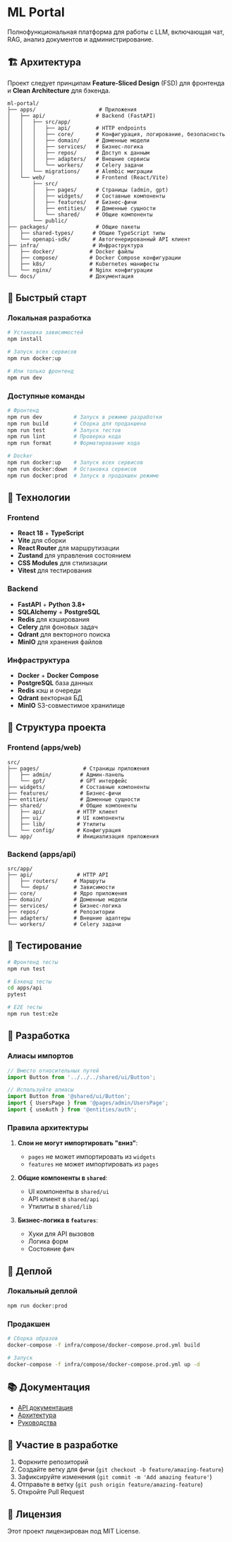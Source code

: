 # ML Portal

Полнофункциональная платформа для работы с LLM, включающая чат, RAG, анализ документов и администрирование.

## 🏗️ Архитектура

Проект следует принципам **Feature-Sliced Design** (FSD) для фронтенда и **Clean Architecture** для бэкенда.

```
ml-portal/
├── apps/                    # Приложения
│   ├── api/                # Backend (FastAPI)
│   │   ├── src/app/
│   │   │   ├── api/        # HTTP endpoints
│   │   │   ├── core/       # Конфигурация, логирование, безопасность
│   │   │   ├── domain/     # Доменные модели
│   │   │   ├── services/   # Бизнес-логика
│   │   │   ├── repos/      # Доступ к данным
│   │   │   ├── adapters/   # Внешние сервисы
│   │   │   └── workers/    # Celery задачи
│   │   └── migrations/     # Alembic миграции
│   └── web/                # Frontend (React/Vite)
│       ├── src/
│       │   ├── pages/      # Страницы (admin, gpt)
│       │   ├── widgets/    # Составные компоненты
│       │   ├── features/   # Бизнес-фичи
│       │   ├── entities/   # Доменные сущности
│       │   └── shared/     # Общие компоненты
│       └── public/
├── packages/               # Общие пакеты
│   ├── shared-types/      # Общие TypeScript типы
│   └── openapi-sdk/       # Автогенерированный API клиент
├── infra/                 # Инфраструктура
│   ├── docker/           # Docker файлы
│   ├── compose/          # Docker Compose конфигурации
│   ├── k8s/              # Kubernetes манифесты
│   └── nginx/            # Nginx конфигурации
└── docs/                 # Документация
```

## 🚀 Быстрый старт

### Локальная разработка

```bash
# Установка зависимостей
npm install

# Запуск всех сервисов
npm run docker:up

# Или только фронтенд
npm run dev
```

### Доступные команды

```bash
# Фронтенд
npm run dev          # Запуск в режиме разработки
npm run build        # Сборка для продакшена
npm run test         # Запуск тестов
npm run lint         # Проверка кода
npm run format       # Форматирование кода

# Docker
npm run docker:up    # Запуск всех сервисов
npm run docker:down  # Остановка сервисов
npm run docker:prod  # Запуск в продакшен режиме
```

## 🔧 Технологии

### Frontend
- **React 18** + **TypeScript**
- **Vite** для сборки
- **React Router** для маршрутизации
- **Zustand** для управления состоянием
- **CSS Modules** для стилизации
- **Vitest** для тестирования

### Backend
- **FastAPI** + **Python 3.8+**
- **SQLAlchemy** + **PostgreSQL**
- **Redis** для кэширования
- **Celery** для фоновых задач
- **Qdrant** для векторного поиска
- **MinIO** для хранения файлов

### Инфраструктура
- **Docker** + **Docker Compose**
- **PostgreSQL** база данных
- **Redis** кэш и очереди
- **Qdrant** векторная БД
- **MinIO** S3-совместимое хранилище

## 📁 Структура проекта

### Frontend (apps/web)

```
src/
├── pages/              # Страницы приложения
│   ├── admin/         # Админ-панель
│   └── gpt/           # GPT интерфейс
├── widgets/           # Составные компоненты
├── features/          # Бизнес-фичи
├── entities/          # Доменные сущности
├── shared/            # Общие компоненты
│   ├── api/          # HTTP клиент
│   ├── ui/           # UI компоненты
│   ├── lib/          # Утилиты
│   └── config/       # Конфигурация
└── app/              # Инициализация приложения
```

### Backend (apps/api)

```
src/app/
├── api/              # HTTP API
│   ├── routers/     # Маршруты
│   └── deps/        # Зависимости
├── core/            # Ядро приложения
├── domain/          # Доменные модели
├── services/        # Бизнес-логика
├── repos/           # Репозитории
├── adapters/        # Внешние адаптеры
└── workers/         # Celery задачи
```

## 🧪 Тестирование

```bash
# Фронтенд тесты
npm run test

# Бэкенд тесты
cd apps/api
pytest

# E2E тесты
npm run test:e2e
```

## 📝 Разработка

### Алиасы импортов

```typescript
// Вместо относительных путей
import Button from '../../../shared/ui/Button';

// Используйте алиасы
import Button from '@shared/ui/Button';
import { UsersPage } from '@pages/admin/UsersPage';
import { useAuth } from '@entities/auth';
```

### Правила архитектуры

1. **Слои не могут импортировать "вниз"**:
   - `pages` не может импортировать из `widgets`
   - `features` не может импортировать из `pages`

2. **Общие компоненты в `shared`**:
   - UI компоненты в `shared/ui`
   - API клиент в `shared/api`
   - Утилиты в `shared/lib`

3. **Бизнес-логика в `features`**:
   - Хуки для API вызовов
   - Логика форм
   - Состояние фич

## 🚀 Деплой

### Локальный деплой

```bash
npm run docker:prod
```

### Продакшен

```bash
# Сборка образов
docker-compose -f infra/compose/docker-compose.prod.yml build

# Запуск
docker-compose -f infra/compose/docker-compose.prod.yml up -d
```

## 📚 Документация

- [API документация](docs/API.md)
- [Архитектура](docs/architecture/README.md)
- [Руководства](docs/guides/README.md)

## 🤝 Участие в разработке

1. Форкните репозиторий
2. Создайте ветку для фичи (`git checkout -b feature/amazing-feature`)
3. Зафиксируйте изменения (`git commit -m 'Add amazing feature'`)
4. Отправьте в ветку (`git push origin feature/amazing-feature`)
5. Откройте Pull Request

## 📄 Лицензия

Этот проект лицензирован под MIT License.